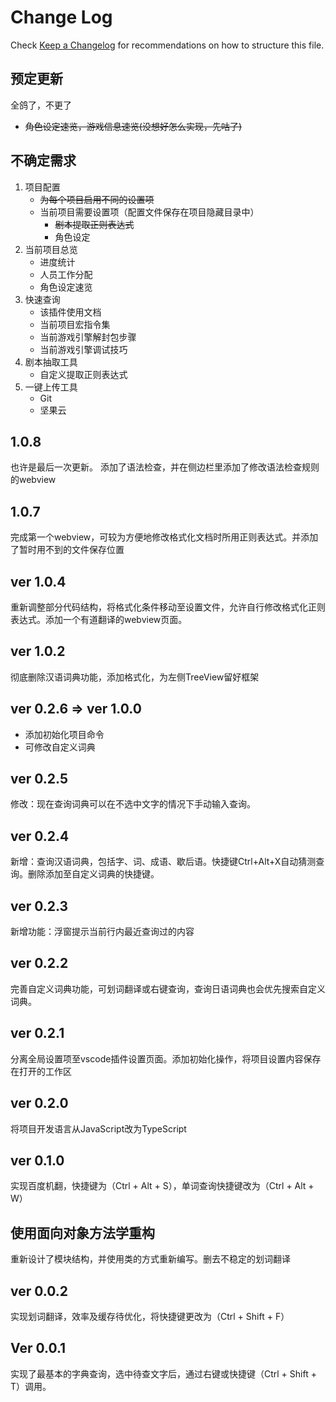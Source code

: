 # Change Log

Check [Keep a Changelog](http://keepachangelog.com/) for recommendations on how to structure this file.

## 预定更新

全鸽了，不更了

* ~~角色设定速览，游戏信息速览(没想好怎么实现，先咕了)~~

## 不确定需求

1. 项目配置
    * ~~为每个项目启用不同的设置项~~
    * 当前项目需要设置项（配置文件保存在项目隐藏目录中）
        * ~~剧本提取正则表达式~~
        * 角色设定
2. 当前项目总览
    * 进度统计
    * 人员工作分配
    * 角色设定速览
3. 快速查询
    * 该插件使用文档
    * 当前项目宏指令集
    * 当前游戏引擎解封包步骤
    * 当前游戏引擎调试技巧
4. 剧本抽取工具
    * 自定义提取正则表达式
5. 一键上传工具
    * Git
    * 坚果云

## 1.0.8

也许是最后一次更新。
添加了语法检查，并在侧边栏里添加了修改语法检查规则的webview

## 1.0.7

完成第一个webview，可较为方便地修改格式化文档时所用正则表达式。并添加了暂时用不到的文件保存位置

## ver 1.0.4

重新调整部分代码结构，将格式化条件移动至设置文件，允许自行修改格式化正则表达式。添加一个有道翻译的webview页面。

## ver 1.0.2

彻底删除汉语词典功能，添加格式化，为左侧TreeView留好框架

## ver 0.2.6 => ver 1.0.0

* 添加初始化项目命令
* 可修改自定义词典

## ver 0.2.5

修改：现在查询词典可以在不选中文字的情况下手动输入查询。

## ver 0.2.4

新增：查询汉语词典，包括字、词、成语、歇后语。快捷键Ctrl+Alt+X自动猜测查询。删除添加至自定义词典的快捷键。

## ver 0.2.3

新增功能：浮窗提示当前行内最近查询过的内容

## ver 0.2.2

完善自定义词典功能，可划词翻译或右键查询，查询日语词典也会优先搜索自定义词典。

## ver 0.2.1

分离全局设置项至vscode插件设置页面。添加初始化操作，将项目设置内容保存在打开的工作区

## ver 0.2.0

将项目开发语言从JavaScript改为TypeScript

## ver 0.1.0  

实现百度机翻，快捷键为（Ctrl + Alt + S），单词查询快捷键改为（Ctrl + Alt + W）

## 使用面向对象方法学重构  

重新设计了模块结构，并使用类的方式重新编写。删去不稳定的划词翻译

## ver 0.0.2  

实现划词翻译，效率及缓存待优化，将快捷键更改为（Ctrl + Shift + F）

## Ver 0.0.1

实现了最基本的字典查询，选中待查文字后，通过右键或快捷键（Ctrl + Shift + T）调用。
